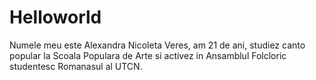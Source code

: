 # Helloworld
Numele meu este Alexandra Nicoleta Veres, am 21 de ani, studiez canto popular la Scoala Populara de Arte si activez in Ansamblul Folcloric studentesc Romanasul al UTCN.
